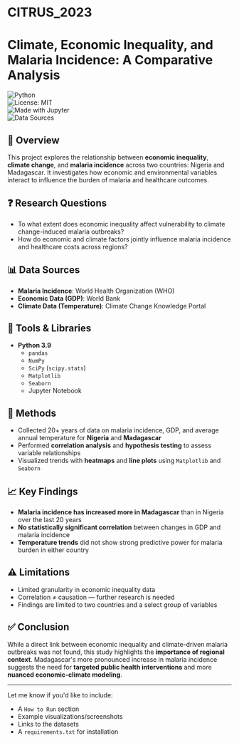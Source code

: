 # CITRUS_2023

# Climate, Economic Inequality, and Malaria Incidence: A Comparative Analysis

![Python](https://img.shields.io/badge/Python-3.9-blue.svg)  
![License: MIT](https://img.shields.io/badge/License-MIT-yellow.svg)  
![Made with Jupyter](https://img.shields.io/badge/Made%20with-Jupyter-orange)  
![Data Sources](https://img.shields.io/badge/Data-WHO%20%7C%20World%20Bank%20%7C%20Climate%20Portal-lightgrey)

## 📌 Overview

This project explores the relationship between **economic inequality**, **climate change**, and **malaria incidence** across two countries: Nigeria and Madagascar. It investigates how economic and environmental variables interact to influence the burden of malaria and healthcare outcomes.

## ❓ Research Questions

- To what extent does economic inequality affect vulnerability to climate change-induced malaria outbreaks?  
- How do economic and climate factors jointly influence malaria incidence and healthcare costs across regions?

## 📊 Data Sources

- **Malaria Incidence**: World Health Organization (WHO)  
- **Economic Data (GDP)**: World Bank  
- **Climate Data (Temperature)**: Climate Change Knowledge Portal

## 🧰 Tools & Libraries

- **Python 3.9**
  - `pandas`
  - `NumPy`
  - `SciPy` (`scipy.stats`)
  - `Matplotlib`
  - `Seaborn`
  - Jupyter Notebook

## 🧪 Methods

- Collected 20+ years of data on malaria incidence, GDP, and average annual temperature for **Nigeria** and **Madagascar**
- Performed **correlation analysis** and **hypothesis testing** to assess variable relationships
- Visualized trends with **heatmaps** and **line plots** using `Matplotlib` and `Seaborn`

## 📈 Key Findings

- **Malaria incidence has increased more in Madagascar** than in Nigeria over the last 20 years  
- **No statistically significant correlation** between changes in GDP and malaria incidence  
- **Temperature trends** did not show strong predictive power for malaria burden in either country

## ⚠️ Limitations

- Limited granularity in economic inequality data  
- Correlation ≠ causation — further research is needed  
- Findings are limited to two countries and a select group of variables

## ✅ Conclusion

While a direct link between economic inequality and climate-driven malaria outbreaks was not found, this study highlights the **importance of regional context**. Madagascar's more pronounced increase in malaria incidence suggests the need for **targeted public health interventions** and more **nuanced economic-climate modeling**.

---

Let me know if you'd like to include:

- A `How to Run` section  
- Example visualizations/screenshots  
- Links to the datasets  
- A `requirements.txt` for installation
